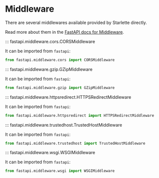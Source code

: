 # Middleware

There are several middlewares available provided by Starlette directly.

Read more about them in the [FastAPI docs for Middleware](https://fastapi.tiangolo.com/advanced/middleware/).

::: fastapi.middleware.cors.CORSMiddleware

It can be imported from `fastapi`:

```python
from fastapi.middleware.cors import CORSMiddleware
```

::: fastapi.middleware.gzip.GZipMiddleware

It can be imported from `fastapi`:

```python
from fastapi.middleware.gzip import GZipMiddleware
```

::: fastapi.middleware.httpsredirect.HTTPSRedirectMiddleware

It can be imported from `fastapi`:

```python
from fastapi.middleware.httpsredirect import HTTPSRedirectMiddleware
```

::: fastapi.middleware.trustedhost.TrustedHostMiddleware

It can be imported from `fastapi`:

```python
from fastapi.middleware.trustedhost import TrustedHostMiddleware
```

::: fastapi.middleware.wsgi.WSGIMiddleware

It can be imported from `fastapi`:

```python
from fastapi.middleware.wsgi import WSGIMiddleware
```
